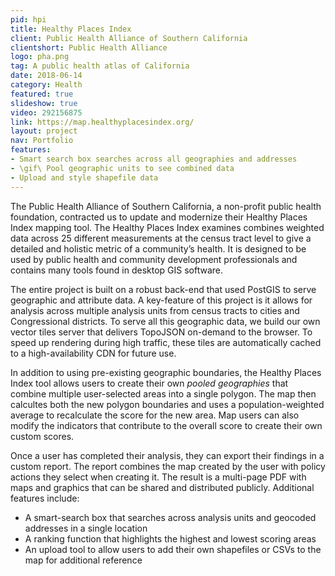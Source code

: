 ```yaml
---
pid: hpi
title: Healthy Places Index
client: Public Health Alliance of Southern California
clientshort: Public Health Alliance
logo: pha.png
tag: A public health atlas of California
date: 2018-06-14
category: Health
featured: true
slideshow: true
video: 292156875
link: https://map.healthyplacesindex.org/
layout: project
nav: Portfolio
features:
- Smart search box searches across all geographies and addresses
- \gif\ Pool geographic units to see combined data
- Upload and style shapefile data
---
```


The Public Health Alliance of Southern California, a non-profit public health foundation, contracted us to update and modernize their Healthy Places Index mapping tool. The Healthy Places Index examines combines weighted data across 25 different measurements at the census tract level to give a detailed and holistic metric of a community’s health. It is designed to be used by public health and community development professionals and contains many tools found in desktop GIS software.

The entire project is built on a robust back-end that used PostGIS to serve geographic and attribute data. A key-feature of this project is it allows for analysis across multiple analysis units from census tracts to cities and Congressional districts. To serve all this geographic data, we build our own vector tiles server that delivers TopoJSON on-demand to the browser. To speed up rendering during high traffic, these tiles are automatically cached to a high-availability CDN for future use. 

In addition to using pre-existing geographic boundaries, the Healthy Places Index tool allows users to create their own _pooled geographies_ that combine multiple user-selected areas into a single polygon. The map then calcultes both the new polygon boundaries and uses a population-weighted average to recalculate the score for the new area. Map users can also modify the indicators that contribute to the overall score to create their own custom scores.

Once a user has completed their analysis, they can export their findings in a custom report. The report combines the map created by the user with policy actions they select when creating it. The result is a multi-page PDF with maps and graphics that can be shared and distributed publicly. Additional features include:

* A smart-search box that searches across analysis units and geocoded addresses in a single location
* A ranking function that highlights the highest and lowest scoring areas
* An upload tool to allow users to add their own shapefiles or CSVs to the map for additional reference

